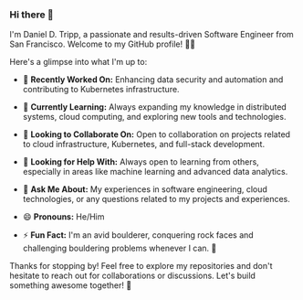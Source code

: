 ### Hi there 👋

I'm Daniel D. Tripp, a passionate and results-driven Software Engineer from San Francisco. Welcome to my GitHub profile! 👨‍💻

Here's a glimpse into what I'm up to:

- 🔭 **Recently Worked On:** Enhancing data security and automation and contributing to Kubernetes infrastructure.

- 🌱 **Currently Learning:** Always expanding my knowledge in distributed systems, cloud computing, and exploring new tools and technologies.

- 👯 **Looking to Collaborate On:** Open to collaboration on projects related to cloud infrastructure, Kubernetes, and full-stack development.

- 🤔 **Looking for Help With:** Always open to learning from others, especially in areas like machine learning and advanced data analytics.

- 💬 **Ask Me About:** My experiences in software engineering, cloud technologies, or any questions related to my projects and experiences.

- 😄 **Pronouns:** He/Him

- ⚡ **Fun Fact:** I'm an avid boulderer, conquering rock faces and challenging bouldering problems whenever I can. 🧗

Thanks for stopping by! Feel free to explore my repositories and don't hesitate to reach out for collaborations or discussions. Let's build something awesome together! 🚀
